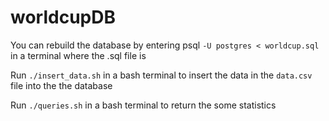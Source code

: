 # worldcupDB

You can rebuild the database by entering psql `-U postgres < worldcup.sql` in a terminal where the .sql file is

Run `./insert_data.sh` in a bash terminal to insert the data in the `data.csv` file into the the database



Run `./queries.sh` in a bash terminal to return the some statistics

